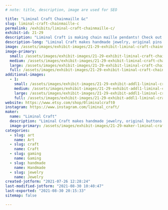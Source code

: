 ```yaml
---
# note: title, description, image are used for SEO

title: "Liminal Craft Chainmaille &c"
slug: liminal-craft-chainmaille-c
permalink: /exhibits/liminal-craft-chainmaille-c/
exhibit-id: 21-29
description: "Liminal Craft is making chain maille pendants! Check out those and other items."
description-long: "Liminal Craft makes handmade jewelry, original pins and buttons, art prints, and other things."
image: /assets/images/exhibit-images/21-29-exhibit-liminal-craft-chainmaille-c-img-20200923-155446013-hdr-large.jpg
image-primary: 
  small: /assets/images/exhibit-images/21-29-exhibit-liminal-craft-chainmaille-c-img-20200923-155446013-hdr-small.jpg
  medium: /assets/images/exhibit-images/21-29-exhibit-liminal-craft-chainmaille-c-img-20200923-155446013-hdr-medium.jpg
  large: /assets/images/exhibit-images/21-29-exhibit-liminal-craft-chainmaille-c-img-20200923-155446013-hdr-large.jpg
  full: /assets/images/exhibit-images/21-29-exhibit-liminal-craft-chainmaille-c-img-20200923-155446013-hdr-full.jpg
additional-images: 
  - 1:
    small: /assets/images/exhibit-images/21-29-exhibit-addl1-liminal-craft-chainmaille-c-img-20210508-082915569-small.jpg
    medium: /assets/images/exhibit-images/21-29-exhibit-addl1-liminal-craft-chainmaille-c-img-20210508-082915569-medium.jpg
    large: /assets/images/exhibit-images/21-29-exhibit-addl1-liminal-craft-chainmaille-c-img-20210508-082915569-large.jpg
    full: /assets/images/exhibit-images/21-29-exhibit-addl1-liminal-craft-chainmaille-c-img-20210508-082915569-full.jpg
website: https://www.etsy.com/shop/0liminalcraft0
instagram: https://www.instagram.com/liminal_craft/
maker: 
  name: "Liminal Craft"
  description: "Liminal Craft makes handmade jewelry, original buttons and pins, and other art and fandom items."
  image-primary: /assets/images/exhibit-images/21-29-maker-liminal-craft-chainmaille-c-isla-280x280-36492524-b89wj2cb-medium.jpg
categories: 
  - slug: art
    name: Art
  - slug: craft
    name: Craft
  - slug: gaming
    name: Gaming
  - slug: handmade
    name: Handmade
  - slug: jewelry
    name: Jewelry
created-jotform: "2021-07-26 12:28:24"
last-modified-jotform: "2021-08-30 10:40:47"
last-exported: "2021-08-30 20:15:33"
sitemap: false

---
```

